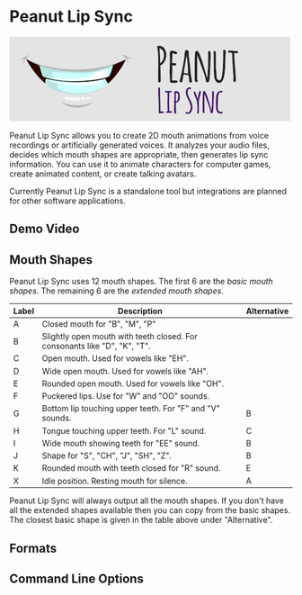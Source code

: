 # Peanut Lip Sync

![Logo of lips](./images/Logo.png)

Peanut Lip Sync allows you to create 2D mouth animations from voice recordings
or artificially generated voices. It analyzes your audio files, decides which
mouth shapes are appropriate, then generates lip sync information. You can use
it to animate characters for computer games, create animated content, or create
talking avatars.

Currently Peanut Lip Sync is a standalone tool but integrations are planned for
other software applications.

## Demo Video

## Mouth Shapes

Peanut Lip Sync uses 12 mouth shapes. The first 6 are the *basic mouth shapes*.
The remaining 6 are the *extended mouth shapes*.

| Label | Description | Alternative |
| ----- | ----------- | ----------- |
| A     | Closed mouth for "B", "M", "P" | |
| B     | Slightly open mouth with teeth closed. For consonants like "D", "K", "T". | |
| C     | Open mouth. Used for vowels like "EH". | | 
| D     | Wide open mouth. Used for vowels like "AH". | |
| E     | Rounded open mouth. Used for vowels like "OH". | |
| F     | Puckered lips. Use for "W" and "OO" sounds. | |
| G     | Bottom lip touching upper teeth. For "F" and "V" sounds. | B |
| H     | Tongue touching upper teeth. For "L" sound. | C |
| I     | Wide mouth showing teeth for "EE" sound. | B |
| J     | Shape for "S", "CH", "J", "SH", "Z". | B |
| K     | Rounded mouth with teeth closed for "R" sound. | E |
| X     | Idle position. Resting mouth for silence. | A |

Peanut Lip Sync will always output all the mouth shapes. If you don't have all
the extended shapes available then you can copy from the basic shapes. The
closest basic shape is given in the table above under "Alternative".

## Formats



## Command Line Options

